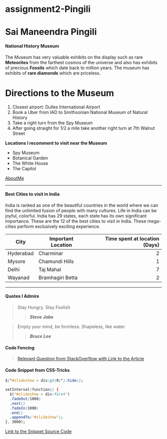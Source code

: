 # assignment2-Pingili

# Sai Maneendra Pingili

#### __National History Museum__
 The Museum has very valuable exhibits on the display such as rare **Meteorites** from the farthest cosmos of the universe and also has exhibits of precious **Fossils** which date back to million years. The museum has exhibits of **rare diamonds** which are priceless.

# Directions to the Museum

1. Closest airport: Dulles International Airport
2. Book a Uber from IAD to Smithsonian National Museum of Natural History
3. Take a right turn from the Spy Museum
4. After going straight for 1/2 a mile take another right turn at 7th Walnut Street

**Locations I recomment to visit near the Museum**
* Spy Museum
* Botanical Garden
* The White House
* The Capitol

[AboutMe](AboutMe.md)

----
#### __Best Cities to visit in India__
India is ranked as one of the beautiful countries in the world where we can find the unlimited fusion of people with many cultures. Life in India can be joyful, colorful. India has 29 states, each state has its own significant importance. These are the 12 of the best cities to visit in India. These mega-cities perform exclusively exciting experience.

| City | Important Location | Time spent at location (Days) |
| --- | --- | ---: |
| Hyderabad | Charminar |2 |
| Mysore | Chamundi Hills |1 |
| Delhi | Taj Mahal |7 |
| Wayanad | Bramhagiri Betta |2 |

----

#### __Quotes I Admire__
> Stay Hungry. Stay Foolish
>> ***Steve Jobs***

> Empty your mind, be formless. Shapeless, like water
>> ***Bruce Lee***

#### __Code Fencing__
> [Relevant Question from StackOverflow with Link to the Article](https://stackoverflow.com/questions/21222360/how-to-make-a-simple-auto-playing-slide-show-with-javascript)
#### Code Snippet from CSS-Tricks
```css
$("#slideshow > div:gt(0)").hide();

setInterval(function() { 
  $('#slideshow > div:first')
  .fadeOut(1000)
  .next()
  .fadeIn(1000)
  .end()
  .appendTo('#slideshow');
}, 3000);

```
[Link to the Snippet Source Code](https://css-tricks.com/snippets/jquery/simple-auto-playing-slideshow/)